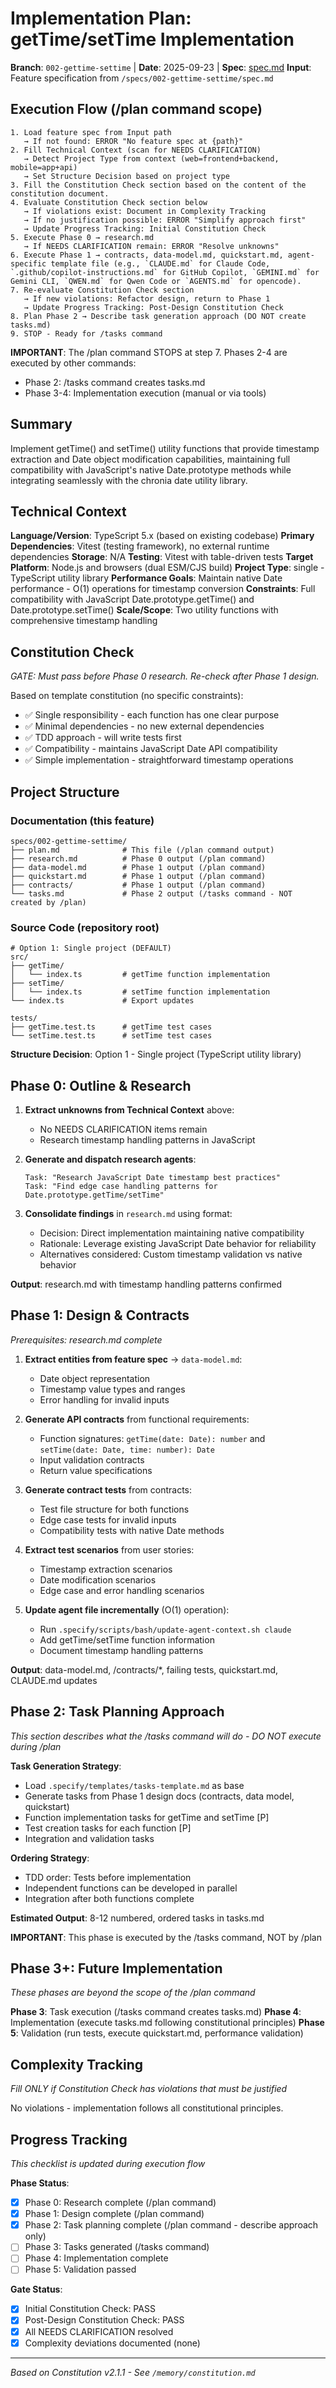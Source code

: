 # Implementation Plan: getTime/setTime Implementation

**Branch**: `002-gettime-settime` | **Date**: 2025-09-23 | **Spec**: [spec.md](./spec.md)
**Input**: Feature specification from `/specs/002-gettime-settime/spec.md`

## Execution Flow (/plan command scope)
```
1. Load feature spec from Input path
   → If not found: ERROR "No feature spec at {path}"
2. Fill Technical Context (scan for NEEDS CLARIFICATION)
   → Detect Project Type from context (web=frontend+backend, mobile=app+api)
   → Set Structure Decision based on project type
3. Fill the Constitution Check section based on the content of the constitution document.
4. Evaluate Constitution Check section below
   → If violations exist: Document in Complexity Tracking
   → If no justification possible: ERROR "Simplify approach first"
   → Update Progress Tracking: Initial Constitution Check
5. Execute Phase 0 → research.md
   → If NEEDS CLARIFICATION remain: ERROR "Resolve unknowns"
6. Execute Phase 1 → contracts, data-model.md, quickstart.md, agent-specific template file (e.g., `CLAUDE.md` for Claude Code, `.github/copilot-instructions.md` for GitHub Copilot, `GEMINI.md` for Gemini CLI, `QWEN.md` for Qwen Code or `AGENTS.md` for opencode).
7. Re-evaluate Constitution Check section
   → If new violations: Refactor design, return to Phase 1
   → Update Progress Tracking: Post-Design Constitution Check
8. Plan Phase 2 → Describe task generation approach (DO NOT create tasks.md)
9. STOP - Ready for /tasks command
```

**IMPORTANT**: The /plan command STOPS at step 7. Phases 2-4 are executed by other commands:
- Phase 2: /tasks command creates tasks.md
- Phase 3-4: Implementation execution (manual or via tools)

## Summary
Implement getTime() and setTime() utility functions that provide timestamp extraction and Date object modification capabilities, maintaining full compatibility with JavaScript's native Date.prototype methods while integrating seamlessly with the chronia date utility library.

## Technical Context
**Language/Version**: TypeScript 5.x (based on existing codebase)
**Primary Dependencies**: Vitest (testing framework), no external runtime dependencies
**Storage**: N/A
**Testing**: Vitest with table-driven tests
**Target Platform**: Node.js and browsers (dual ESM/CJS build)
**Project Type**: single - TypeScript utility library
**Performance Goals**: Maintain native Date performance - O(1) operations for timestamp conversion
**Constraints**: Full compatibility with JavaScript Date.prototype.getTime() and Date.prototype.setTime()
**Scale/Scope**: Two utility functions with comprehensive timestamp handling

## Constitution Check
*GATE: Must pass before Phase 0 research. Re-check after Phase 1 design.*

Based on template constitution (no specific constraints):
- ✅ Single responsibility - each function has one clear purpose
- ✅ Minimal dependencies - no new external dependencies
- ✅ TDD approach - will write tests first
- ✅ Compatibility - maintains JavaScript Date API compatibility
- ✅ Simple implementation - straightforward timestamp operations

## Project Structure

### Documentation (this feature)
```
specs/002-gettime-settime/
├── plan.md              # This file (/plan command output)
├── research.md          # Phase 0 output (/plan command)
├── data-model.md        # Phase 1 output (/plan command)
├── quickstart.md        # Phase 1 output (/plan command)
├── contracts/           # Phase 1 output (/plan command)
└── tasks.md             # Phase 2 output (/tasks command - NOT created by /plan)
```

### Source Code (repository root)
```
# Option 1: Single project (DEFAULT)
src/
├── getTime/
│   └── index.ts         # getTime function implementation
├── setTime/
│   └── index.ts         # setTime function implementation
└── index.ts             # Export updates

tests/
├── getTime.test.ts      # getTime test cases
└── setTime.test.ts      # setTime test cases
```

**Structure Decision**: Option 1 - Single project (TypeScript utility library)

## Phase 0: Outline & Research
1. **Extract unknowns from Technical Context** above:
   - No NEEDS CLARIFICATION items remain
   - Research timestamp handling patterns in JavaScript

2. **Generate and dispatch research agents**:
   ```
   Task: "Research JavaScript Date timestamp best practices"
   Task: "Find edge case handling patterns for Date.prototype.getTime/setTime"
   ```

3. **Consolidate findings** in `research.md` using format:
   - Decision: Direct implementation maintaining native compatibility
   - Rationale: Leverage existing JavaScript Date behavior for reliability
   - Alternatives considered: Custom timestamp validation vs native behavior

**Output**: research.md with timestamp handling patterns confirmed

## Phase 1: Design & Contracts
*Prerequisites: research.md complete*

1. **Extract entities from feature spec** → `data-model.md`:
   - Date object representation
   - Timestamp value types and ranges
   - Error handling for invalid inputs

2. **Generate API contracts** from functional requirements:
   - Function signatures: `getTime(date: Date): number` and `setTime(date: Date, time: number): Date`
   - Input validation contracts
   - Return value specifications

3. **Generate contract tests** from contracts:
   - Test file structure for both functions
   - Edge case tests for invalid inputs
   - Compatibility tests with native Date methods

4. **Extract test scenarios** from user stories:
   - Timestamp extraction scenarios
   - Date modification scenarios
   - Edge case and error handling scenarios

5. **Update agent file incrementally** (O(1) operation):
   - Run `.specify/scripts/bash/update-agent-context.sh claude`
   - Add getTime/setTime function information
   - Document timestamp handling patterns

**Output**: data-model.md, /contracts/*, failing tests, quickstart.md, CLAUDE.md updates

## Phase 2: Task Planning Approach
*This section describes what the /tasks command will do - DO NOT execute during /plan*

**Task Generation Strategy**:
- Load `.specify/templates/tasks-template.md` as base
- Generate tasks from Phase 1 design docs (contracts, data model, quickstart)
- Function implementation tasks for getTime and setTime [P]
- Test creation tasks for each function [P]
- Integration and validation tasks

**Ordering Strategy**:
- TDD order: Tests before implementation
- Independent functions can be developed in parallel
- Integration after both functions complete

**Estimated Output**: 8-12 numbered, ordered tasks in tasks.md

**IMPORTANT**: This phase is executed by the /tasks command, NOT by /plan

## Phase 3+: Future Implementation
*These phases are beyond the scope of the /plan command*

**Phase 3**: Task execution (/tasks command creates tasks.md)
**Phase 4**: Implementation (execute tasks.md following constitutional principles)
**Phase 5**: Validation (run tests, execute quickstart.md, performance validation)

## Complexity Tracking
*Fill ONLY if Constitution Check has violations that must be justified*

No violations - implementation follows all constitutional principles.

## Progress Tracking
*This checklist is updated during execution flow*

**Phase Status**:
- [x] Phase 0: Research complete (/plan command)
- [x] Phase 1: Design complete (/plan command)
- [x] Phase 2: Task planning complete (/plan command - describe approach only)
- [ ] Phase 3: Tasks generated (/tasks command)
- [ ] Phase 4: Implementation complete
- [ ] Phase 5: Validation passed

**Gate Status**:
- [x] Initial Constitution Check: PASS
- [x] Post-Design Constitution Check: PASS
- [x] All NEEDS CLARIFICATION resolved
- [x] Complexity deviations documented (none)

---
*Based on Constitution v2.1.1 - See `/memory/constitution.md`*
